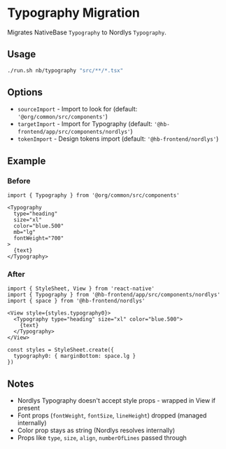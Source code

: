 # Typography Migration

Migrates NativeBase `Typography` to Nordlys `Typography`.

## Usage

```bash
./run.sh nb/typography "src/**/*.tsx"
```

## Options

- `sourceImport` - Import to look for (default: `'@org/common/src/components'`)
- `targetImport` - Import for Typography (default: `'@hb-frontend/app/src/components/nordlys'`)
- `tokenImport` - Design tokens import (default: `'@hb-frontend/nordlys'`)

## Example

### Before

```tsx
import { Typography } from '@org/common/src/components'

<Typography
  type="heading"
  size="xl"
  color="blue.500"
  mb="lg"
  fontWeight="700"
>
  {text}
</Typography>
```

### After

```tsx
import { StyleSheet, View } from 'react-native'
import { Typography } from '@hb-frontend/app/src/components/nordlys'
import { space } from '@hb-frontend/nordlys'

<View style={styles.typography0}>
  <Typography type="heading" size="xl" color="blue.500">
    {text}
  </Typography>
</View>

const styles = StyleSheet.create({
  typography0: { marginBottom: space.lg }
})
```

## Notes

- Nordlys Typography doesn't accept style props - wrapped in View if present
- Font props (`fontWeight`, `fontSize`, `lineHeight`) dropped (managed internally)
- Color prop stays as string (Nordlys resolves internally)
- Props like `type`, `size`, `align`, `numberOfLines` passed through
